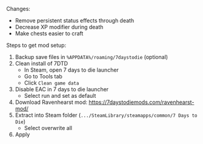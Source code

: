Changes:
- Remove persistent status effects through death
- Decrease XP modifier during death
- Make chests easier to craft

Steps to get mod setup:
1. Backup save files in `%APPDATA%/roaming/7daystodie` (optional)
2. Clean install of 7DTD
    * In Steam, open 7 days to die launcher
    * Go to Tools tab
    * Click `Clean game data`
3. Disable EAC in 7 days to die launcher
    * Select run and set as default
3. Download Ravenhearst mod: https://7daystodiemods.com/ravenhearst-mod/
4. Extract into Steam folder (`.../SteamLibrary/steamapps/common/7 Days to Die`)
    * Select overwrite all
5. Apply 